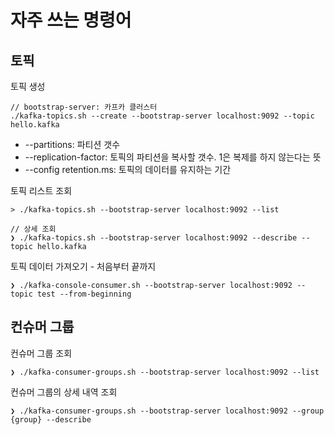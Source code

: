 # 자주 쓰는 명령어
## 토픽
토픽 생성
```
// bootstrap-server: 카프카 클러스터
./kafka-topics.sh --create --bootstrap-server localhost:9092 --topic hello.kafka
```
- --partitions: 파티션 갯수
- --replication-factor: 토픽의 파티션을 복사할 갯수. 1은 복제를 하지 않는다는 뜻
- --config retention.ms: 토픽의 데이터를 유지하는 기간

토픽 리스트 조회
```
> ./kafka-topics.sh --bootstrap-server localhost:9092 --list
```
```
// 상세 조회
❯ ./kafka-topics.sh --bootstrap-server localhost:9092 --describe --topic hello.kafka
```

토픽 데이터 가져오기 - 처음부터 끝까지
```
❯ ./kafka-console-consumer.sh --bootstrap-server localhost:9092 --topic test --from-beginning
```

## 컨슈머 그룹
컨슈머 그룹 조회
```
❯ ./kafka-consumer-groups.sh --bootstrap-server localhost:9092 --list
```

컨슈머 그룹의 상세 내역 조회
```
❯ ./kafka-consumer-groups.sh --bootstrap-server localhost:9092 --group {group} --describe
```